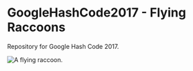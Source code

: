 # GoogleHashCode2017 - Flying Raccoons

Repository for Google Hash Code 2017.

![A flying raccoon.](http://pre00.deviantart.net/c93e/th/pre/i/2012/172/3/1/flying_raccoon_by_ehphotos-d54dcvk.jpg)
